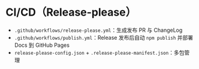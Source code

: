 # CI/CD（Release-please）
- `.github/workflows/release-please.yml`：生成发布 PR 与 ChangeLog
- `.github/workflows/publish.yml`：Release 发布后自动 `npm publish` 并部署 Docs 到 GitHub Pages
- `release-please-config.json` + `.release-please-manifest.json`：多包管理
